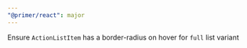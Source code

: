 ```yaml
---
"@primer/react": major
---
```


Ensure `ActionListItem` has a border-radius on hover for `full` list variant
